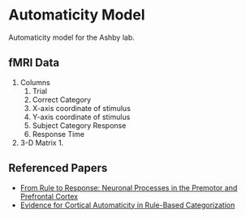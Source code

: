 # Automaticity Model
Automaticity model for the Ashby lab.

## fMRI Data
1. Columns
    1. Trial
    2. Correct Category
    3. X-axis coordinate of stimulus
    4. Y-axis coordinate of stimulus
    5. Subject Category Response
    6. Response Time
2. 3-D Matrix
    1. 

## Referenced Papers
* [From Rule to Response: Neuronal Processes in the Premotor and Prefrontal Cortex](https://ekmillerlab.mit.edu/wp-content/uploads/2013/03/Wallis-Miller-JNP-2003.pdf)
* [Evidence for Cortical Automaticity in Rule-Based Categorization](https://labs.psych.ucsb.edu/ashby/gregory/reprints/HelieRoederAshby2010.pdf)
